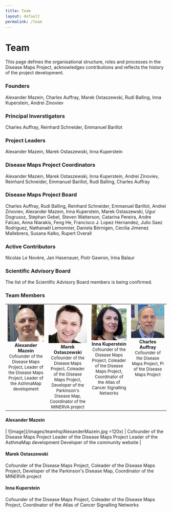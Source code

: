 ```yaml
---
title: Team
layout: default
permalink: /team
---
```


# Team

This page defines the organisational structure, roles and processes in the  Disease Maps Project, acknowledges contributions and reflects the history of the project development.

### Founders

Alexander Mazein, Charles Auffray, Marek Ostaszewski, Rudi Balling, Inna Kuperstein, Andrei Zinoviev

### Principal Inverstigators

Charles Auffray, Reinhard Schneider, Emmanuel Barillot

### Project Leaders

Alexander Mazein, Marek Ostaszewski, Inna Kuperstein

### Disease Maps Project Coordinators

Alexander Mazein, Marek Ostaszewski, Inna Kuperstein, Andrei Zinoviev, Reinhard Schneider, Emmanuel Barillot, Rudi Balling, Charles Auffray

### Disease Maps Project Board

Charles Auffray, Rudi Balling, Reinhard Schneider, Emmanuel Barillot, Andrei Zinoviev, Alexander Mazein, Inna Kuperstein, Marek Ostaszewski, Ugur Dogrusoz, Stephan Gebel, Steven Watterson, Catarina Pereira, Andre Falcao, Anna Niarakis, Feng He, Francisco J. Lopez Hernandez, Julio Saez Rodriguez, Nathanaël Lemonnier, Daniela Börnigen, Cecilia Jimenez Mallebrera, Susana Kalko, Rupert Overall

### Active Contributors

Nicolas Le Novère, Jan Hasenauer, Piotr Gawron, Irina Balaur

### Scientific Advisory Board

The list of the Scientific Advisory Board members is being confirmed.

### Team Members

<table>
    <tr valign="top">
      <td style="width: 200px;" align="center"><img src="/images/teamhq/AlexanderMazein.jpg" width="140"/><br /><strong>Alexander Mazein</strong><br /><font size="2">Cofounder of the Disease Maps Project, Leader of the Disease Maps Project, Leader of the AsthmaMap development</font></td>
      <td style="width: 200px;" align="center"><img src="/images/teamhq/MarekOstaszewski.jpg" width="140"/><br /><strong>Marek Ostaszewski</strong><br /><font size="2">Cofounder of the Disease Maps Project, Coleader of the Disease Maps Project, Developer of the Parkinson's Disease Map, Coordinator of the MINERVA project</font></td>
      <td style="width: 200px;" align="center"><img src="/images/teamhq/InnaKuperstein.jpg" width="140"/><br /><strong>Inna Kuperstein</strong><br /><font size="2">Cofounder of the Disease Maps Project, Coleader of the Disease Maps Project, Coordinator of the Atlas of Cancer Signalling Networks</font></td>
      <td style="width: 200px;" align="center"><img src="/images/teamhq/CharlesAuffray.jpg" width="140"/><br /><strong>Charles Auffray</strong><br /><font size="2">Cofounder of the Disease Maps Project, PI of the Disease Maps Project</font></td>
    </tr>
</table>


#### Alexander Mazein
| ![image](/images/teamhq/AlexanderMazein.jpg =120x) | Cofounder of the Disease Maps Project  Leader of the Disease Maps Project  Leader of the AsthmaMap development  Developer of the community website |



#### Marek Ostaszewski 
Cofounder of the Disease Maps Project, Coleader of the Disease Maps Project, Developer of the Parkinson's Disease Map, Coordinator of the MINERVA project  

#### Inna Kuperstein 
Cofounder of the Disease Maps Project, Coleader of the Disease Maps Project, Coordinator of the Atlas of Cancer Signalling Networks  



